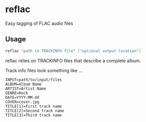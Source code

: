 # reflac

Easy tagging of FLAC audio files

## Usage

```bash
reflac "path to TRACKINFO file" ["optional output location"]
```

reflac relies on TRACKINFO files that describe a complete album.

Track info files look something like ...

```text
INPUT=path/to/input/files
ALBUM=Album Name
ARTIST=Artist Name
GENRE=Rock
DATE=YYYY-MM-dd
COVER=cover.jpg
TITLE[1]=First track name
TITLE[2]=Second track name
TITLE[3]=Third track name
```
